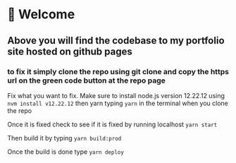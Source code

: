 # 🚀 Welcome 
## Above you will find the codebase to my portfolio site hosted on github pages

### to fix it simply clone the repo using git clone and copy the https url on the green code button at the repo page

Fix what you want to fix. Make sure to install node.js version 12.22.12 using `nvm install v12.22.12` then yarn typing `yarn` in the terminal when you clone the repo

Once it is fixed check to see if it is fixed by running localhost `yarn start`

Then build it by typing `yarn build:prod`

Once the build is done type `yarn deploy`
